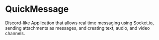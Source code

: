 # QuickMessage
Discord-like Application that allows real time messaging using Socket.io, sending attachments as messages, and creating text, audio, and video channels. 
